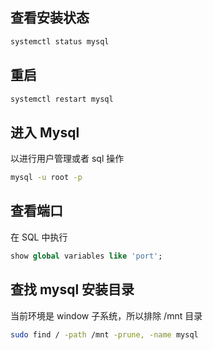 ## 查看安装状态

```sh
systemctl status mysql
```

## 重启

```sh
systemctl restart mysql
```

## 进入 Mysql

以进行用户管理或者 sql 操作

```sh
mysql -u root -p
```

## 查看端口

在 SQL 中执行

```sql
show global variables like 'port';
```

## 查找 mysql 安装目录

当前环境是 window 子系统，所以排除 /mnt 目录

```sh
sudo find / -path /mnt -prune, -name mysql
```
